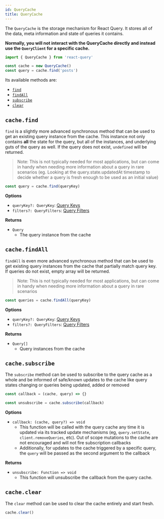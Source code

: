 ```yaml
---
id: QueryCache
title: QueryCache
---
```


The `QueryCache` is the storage mechanism for React Query. It stores all of the data, meta information and state of queries it contains.

**Normally, you will not interact with the QueryCache directly and instead use the `QueryClient` for a specific cache.**

```js
import { QueryCache } from 'react-query'

const cache = new QueryCache()
const query = cache.find('posts')
```

Its available methods are:

- [`find`](#cachefind)
- [`findAll`](#cachefindall)
- [`subscribe`](#cachesubscribe)
- [`clear`](#cacheclear)

## `cache.find`

`find` is a slightly more advanced synchronous method that can be used to get an existing query instance from the cache. This instance not only contains **all** the state for the query, but all of the instances, and underlying guts of the query as well. If the query does not exist, `undefined` will be returned.

> Note: This is not typically needed for most applications, but can come in handy when needing more information about a query in rare scenarios (eg. Looking at the query.state.updatedAt timestamp to decide whether a query is fresh enough to be used as an initial value)

```js
const query = cache.find(queryKey)
```

**Options**

- `queryKey?: QueryKey`: [Query Keys](#./guides/queries#query-keys)
- `filters?: QueryFilters`: [Query Filters](./guides/queries#query-filters)

**Returns**

- `Query`
  - The query instance from the cache

## `cache.findAll`

`findAll` is even more advanced synchronous method that can be used to get existing query instances from the cache that partially match query key. If queries do not exist, empty array will be returned.

> Note: This is not typically needed for most applications, but can come in handy when needing more information about a query in rare scenarios

```js
const queries = cache.findAll(queryKey)
```

**Options**

- `queryKey?: QueryKey`: [Query Keys](#./guides/queries#query-keys)
- `filters?: QueryFilters`: [Query Filters](./guides/queries#query-filters)

**Returns**

- `Query[]`
  - Query instances from the cache

## `cache.subscribe`

The `subscribe` method can be used to subscribe to the query cache as a whole and be informed of safe/known updates to the cache like query states changing or queries being updated, added or removed

```js
const callback = (cache, query) => {}

const unsubscribe = cache.subscribe(callback)
```

**Options**

- `callback: (cache, query?) => void`
  - This function will be called with the query cache any time it is updated via its tracked update mechanisms (eg, `query.setState`, `client.removeQueries`, etc). Out of scope mutations to the cache are not encouraged and will not fire subscription callbacks
  - Additionally, for updates to the cache triggered by a specific query, the `query` will be passed as the second argument to the callback

**Returns**

- `unsubscribe: Function => void`
  - This function will unsubscribe the callback from the query cache.

## `cache.clear`

The `clear` method can be used to clear the cache entirely and start fresh.

```js
cache.clear()
```
